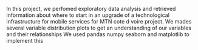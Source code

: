 In this project, we perfomed exploratory data analysis and retrieved information about where to start in an upgrade of a technological infrastructure for mobile services for MTN cote d voire project.
We mades several variable distribution plots to get an understanding of our variables and their relationships
We used pandas numpy seaborn and matplotlib to implement this

